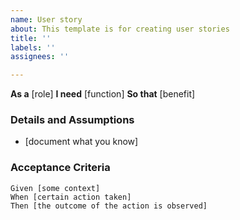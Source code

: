 ```yaml
---
name: User story
about: This template is for creating user stories
title: ''
labels: ''
assignees: ''

---
```


**As a** [role]
**I need** [function]
**So that** [benefit]

### Details and Assumptions
* [document what you know]

### Acceptance Criteria 

```gherkin
Given [some context]
When [certain action taken]
Then [the outcome of the action is observed]
```
